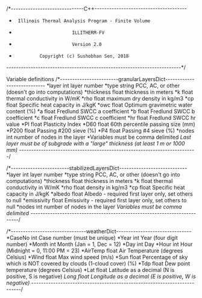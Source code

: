 /*------------------------------C++--------------------------------------
 *		Illinois Thermal Analysis Program - Finite Volume	
 *							ILLITHERM-FV
 *							Version 2.0
 *				Copyright (c) Sushobhan Sen, 2018
 ------------------------------------------------------------------------*/
 
 Variable definitions
 /*------------------------granularLayersDict----------------------------
 *layer		int			layer number
 *type		string		PCC, AC, or other (doesn't go into computations)
 *thickness	float		thickness in meters
 *k			float		thermal conductivity in W/mK
 *rho		float		maximum dry density in kg/m3
 *cp		float		Specific heat capacity in J/kgK
 *owc		float		Optimum gravimetric water content (%)
 *a			float		Fredlund SWCC a coefficient
 *b			float 		Fredlund SWCC b coefficient
 *c			float 		Fredlund SWCC c coefficient
 *hr		float 		Fredlund SWCC hr value
 *PI		float		Plasticity Index
 *D60		float		60th percentile passing size (mm)
 *P200		float		Passing #200 sieve (%)
 *P4		float		Passing #4 sieve (%)
 *nodes		int			number of nodes in the layer
 *Variables must be comma delimited
 *Last layer must be of subgrade with a "large" thickness (at least 1 m or 1000 mm)
 -------------------------------------------------------------------------*/
 
 /*------------------------stabilizedLayersDict----------------------------
 *layer		int			layer number
 *type		string		PCC, AC, or other (doesn't go into computations)
 *thickness	float		thickness in meters
 *k			float		thermal conductivity in W/mK
 *rho		float		density in kg/m3
 *cp		float		Specific heat capacity in J/kgK
 *albedo	float		Albedo - required first layer only, set others to null
 *emissivity	float	Emissivity - required first layer only, set others to null
 *nodes		int			number of nodes in the layer
 *Variables must be comma delimited
 -------------------------------------------------------------------------*/
 
 /*-------------------------------weatherDict-------------------------------
 *CaseNo	int		Case number (must be unique)
 *Year		int		Year (four digit number)
 *Month		int		Month (Jan = 1, Dec = 12)
 *Day		int		Day 
 *Hour		int		Hour (Midnight = 0, 11:00 PM = 23)
 *AirTemp	float	Air Temperature (degrees Celsius)
 *Wind		float	Max wind speed (m/s)
 *Sun		float	Percentage of sky which is NOT covered by clouds (1-cloud cover) (%)
 *Tdp		float	Dew point temperature (degrees Celsius)
 *Lat		float	Latitude as a decimal (N is positive, S is negative)
 *Long		float	Longitude as a decimal (E is positive, W is negative)
 -------------------------------------------------------------------------*/